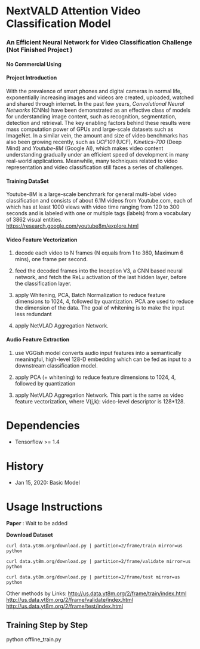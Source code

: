 # NextVALD Attention Video Classification Model
### **An Efficient Neural Network for Video Classification Challenge (Not Finished Project )**
#### No Commercial Using
#### Project Introduction
With the prevalence of smart phones and digital cameras in normal life, exponentially increasing images and videos are created, uploaded, watched and shared through internet. In the past few years, _Convolutional Neural Networks_ (CNNs) have been demonstrated as an effective class of models for understanding image content, such as recognition, segmentation, detection and retrieval. The key enabling factors behind these results were mass computation power of GPUs and large-scale datasets such as ImageNet. In a similar vein, the amount and size of video benchmarks has also been growing recently, such as _UCF101_ (UCF), _Kinetics-700_ (Deep Mind) and _Youtube-8M_ (Google AI), which makes video content understanding gradually under an efficient speed of development in many real-world applications. Meanwhile, many techniques related to video representation and video classification still faces a series of challenges.

#### Training DataSet
Youtube-8M is a large-scale benchmark for general multi-label video classification and consists of about 6.1M videos from Youtube.com, each of which has at least 1000 views with video time ranging from 120 to 300 seconds and is labeled with one or multiple tags (labels) from a vocabulary of 3862 visual entities. 
https://research.google.com/youtube8m/explore.html


#### Video Feature Vectorization
1.	decode each video to N frames (N equals from 1 to 360, Maximum 6 mins), one frame per second.

2.	feed the decoded frames into the Inception V3, a CNN based neural network, and fetch the ReLu activation of the last hidden layer, before the classification layer.

3. apply Whitening, PCA, Batch Normalization to reduce feature dimensions to 1024, 4, followed by quantization. PCA are used to reduce the dimension of the data. The goal of whitening is to make the input less redundant
4. apply NetVLAD Aggregation Network.


#### Audio Feature Extraction
1.	use VGGish model converts audio input features into a semantically meaningful, high-level 128-D embedding which can be fed as input to a downstream classification model.

2.	apply PCA (+ whitening) to reduce feature dimensions to 1024, 4, followed by quantization

3.	apply NetVLAD Aggregation Network. This part is the same as video feature vectorization, where V(j,k): video-level descriptor is 128*128. 	



# Dependencies
- Tensorflow >= 1.4


# History
- Jan 15, 2020: Basic Model



# Usage Instructions

**Paper** : Wait to be added


**Download Dataset** 

``curl data.yt8m.org/download.py | partition=2/frame/train mirror=us python ``

``curl data.yt8m.org/download.py | partition=2/frame/validate mirror=us python ``

``curl data.yt8m.org/download.py | partition=2/frame/test mirror=us python``

Other methods by Links:
http://us.data.yt8m.org/2/frame/train/index.html   
http://us.data.yt8m.org/2/frame/validate/index.html  
http://us.data.yt8m.org/2/frame/test/index.html 


## **Training Step by Step**
python offline_train.py
